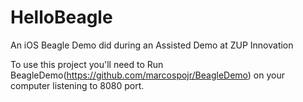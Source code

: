 # HelloBeagle
An iOS Beagle Demo did during an Assisted Demo at ZUP Innovation

To use this project you'll need to Run BeagleDemo(https://github.com/marcospojr/BeagleDemo) on your computer listening to 8080 port.

